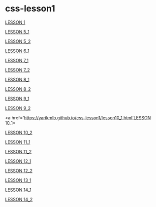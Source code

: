 # css-lesson1

<a href='https://yarikmlb.github.io/css-lesson1/index.html'>LESSON 1</a>

<a href='https://yarikmlb.github.io/css-lesson1/lesson5_1.html'>LESSON 5_1</a>

<a href='https://yarikmlb.github.io/css-lesson1/lesson5_2.html'>LESSON 5_2</a>

<a href='https://yarikmlb.github.io/css-lesson1/lesson6_1.html'>LESSON 6_1</a>

<a href='https://yarikmlb.github.io/css-lesson1/lesson7_1.html'>LESSON 7_1</a>

<a href='https://yarikmlb.github.io/css-lesson1/lesson7_2.html'>LESSON 7_2</a>

<a href='https://yarikmlb.github.io/css-lesson1/lesson8_1.html'>LESSON 8_1</a>

<a href='https://yarikmlb.github.io/css-lesson1/lesson8_2.html'>LESSON 8_2</a>

<a href='https://yarikmlb.github.io/css-lesson1/lesson9_1.html'>LESSON 9_1</a>

<a href='https://yarikmlb.github.io/css-lesson1/lesson9_2.html'>LESSON 9_2</a>

<a href='https://yarikmlb.github.io/css-lesson1/lesson10_1.html'LESSON 10_1></a>

<a href='https://yarikmlb.github.io/css-lesson1/lesson10_2.html'>LESSON 10_2</a>

<a href='https://yarikmlb.github.io/css-lesson1/lesson11_1.html'>LESSON 11_1</a>

<a href='https://yarikmlb.github.io/css-lesson1/lesson11_2.html'>LESSON 11_2</a>

<a href='https://yarikmlb.github.io/css-lesson1/lesson12_1.html'>LESSON 12_1</a>

<a href='https://yarikmlb.github.io/css-lesson1/lesson12_2.html'>LESSON 12_2</a>

<a href='https://yarikmlb.github.io/css-lesson1/lesson13_1.html'>LESSON 13_1</a>

<a href='https://yarikmlb.github.io/css-lesson1/lesson14_1.html'>LESSON 14_1</a>

<a href='https://yarikmlb.github.io/css-lesson1/lesson14_2.html'>LESSON 14_2</a>
